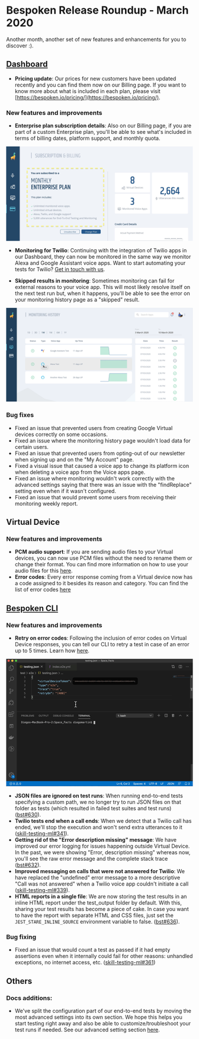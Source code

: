 # Bespoken Release Roundup - March 2020
Another month, another set of new features and enhancements for you to discover :).

## [Dashboard](https://apps.bespoken.io/)
- **Pricing update**: Our prices for new customers have been updated recently and you can find them now on our Billing page. If you want to know more about what is included in each plan, please visit [https://bespoken.io/pricing/](https://bespoken.io/pricing/).

### New features and improvements
- **Enterprise plan subscription details**: Also on our Billing page, if you are part of a custom Enterprise plan, you'll be able to see what's included in terms of billing dates, platform support, and monthly quota.

![Enterpise subscription details](./images/202003_01.jpg)

- **Monitoring for Twilio**: Continuing with the integration of Twilio apps in our Dashboard, they can now be monitored in the same way we monitor Alexa and Google Assistant voice apps. Want to start automating your tests for Twilio? [Get in touch with us](mailto:sales@bespoken.io).

- **Skipped results in monitoring**: Sometimes monitoring can fail for external reasons to your voice app. This will most likely resolve itself on the next test run but, when it happens, you'll be able to see the error on your monitoring history page as a "skipped" result. 

![Skipped tests](./images/202003_02.gif)

### Bug fixes
- Fixed an issue that prevented users from creating Google Virtual devices correctly on some occasions.
- Fixed an issue where the monitoring history page wouldn't load data for certain users.
- Fixed an issue that prevented users from opting-out of our newsletter when signing up and on the "My Account" page.
- Fixed a visual issue that caused a voice app to change its platform icon when deleting a voice app from the Voice apps page. 
- Fixed an issue where monitoring wouldn't work correctly with the advanced settings saying that there was an issue with the "findReplace" setting even when if it wasn't configured.
- Fixed an issue that would prevent some users from receiving their monitoring weekly report.

## Virtual Device
### New features and improvements
- **PCM audio support**: If you are sending audio files to your Virtual devices, you can now use PCM files without the need to rename them or change their format. You can find more information on how to use your audio files for this [here](https://read.bespoken.io/end-to-end/api/).
- **Error codes**: Every error response coming from a Virtual device now has a code assigned to it besides its reason and category. You can find the list of error codes [here](https://read.bespoken.io/end-to-end/guide/#retrying-tests)

## [Bespoken CLI](https://www.npmjs.com/package/bespoken-tools/)
### New features and improvements
- **Retry on error codes**: Following the inclusion of error codes on Virtual Device responses, you can tell our CLI to retry a test in case of an error up to 5 times. Learn how [here](https://read.bespoken.io/end-to-end/guide/#retrying-tests).

![Test retry](./images/202003_03.gif)

- **JSON files are ignored on test runs**: When running end-to-end tests specifying a custom path, we no longer try to run JSON files on that folder as tests (which resulted in failed test suites and test runs) ([bst#630](https://github.com/bespoken/bst/issues/630)).
- **Twilio tests end when a call ends**: When we detect that a Twilio call has ended, we'll stop the execution and won't send extra utterances to it ([skill-testing-ml#341](https://github.com/bespoken/skill-testing-ml/issues/341)).
- **Getting rid of the "Error description missing" message**: We have improved our error logging for issues happening outside Virtual Device. In the past, we were showing "Error, description missing" whereas now, you'll see the raw error message and the complete stack trace ([bst#632](https://github.com/bespoken/bst/issues/632)).
- **Improved messaging on calls that were not answered for Twilio**: We have replaced the "undefined" error message to a more descriptive "Call was not answered" when a Twilio voice app couldn't initiate a call ([skill-testing-ml#339](https://github.com/bespoken/skill-testing-ml/issues/339)).
- **HTML reports in a single file**: We are now storing the test results in an inline HTML report under the test_output folder by default. With this, sharing your test results has become a piece of cake. In case you want to have the report with separate HTML and CSS files, just set the `JEST_STARE_INLINE_SOURCE` environment variable to false. ([bst#636](https://github.com/bespoken/bst/issues/636)).

### Bug fixing
 - Fixed an issue that would count a test as passed if it had empty assertions even when it internally could fail for other reasons: unhandled exceptions, no internet access, etc. ([skill-testing-ml#361](https://github.com/bespoken/skill-testing-ml/issues/361)) 


## Others
### Docs additions:
- We've split the configuration part of our end-to-end tests by moving the most advanced settings into its own section. We hope this helps you start testing right away and also be able to customize/troubleshoot your test runs if needed. See our advanced setting section [here](https://read.bespoken.io/end-to-end/guide/#special-advanced-configurations).

